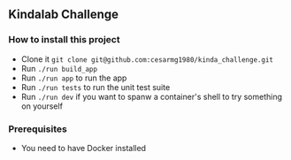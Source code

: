 ## Kindalab Challenge

### How to install this project

- Clone it `git clone git@github.com:cesarmg1980/kinda_challenge.git`
- Run `./run build_app`
- Run `./run app` to run the app
- Run `./run tests` to run the unit test suite
- Run `./run dev` if you want to spanw a container's shell to try something on yourself


### Prerequisites

- You need to have Docker installed
